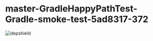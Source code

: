 # master-GradleHappyPathTest-Gradle-smoke-test-5ad8317-372

![depshield](https://depshield.sonatype.org/badges/depshield-prod/master-GradleHappyPathTest-Gradle-smoke-test-5ad8317-372/depshield.svg)